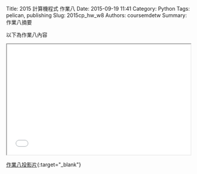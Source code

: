 Title: 2015 計算機程式 作業八
Date: 2015-09-19 11:41
Category: Python
Tags: pelican, publishing
Slug: 2015cp_hw_w8
Authors: coursemdetw
Summary: 作業八摘要

以下為作業八內容

<iframe src="40423124_cp_w8_p.html" width="500" height="300"></iframe>

[作業八投影片](40423124_cp_w8_p.html){:target="_blank"}

